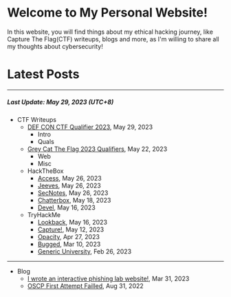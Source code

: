 # Welcome to My Personal Website!

In this website, you will find things about my ethical hacking journey, like Capture The Flag(CTF) writeups, blogs and more, as I'm willing to share all my thoughts about cybersecurity!

# Latest Posts

* * *
##### Last Update: May 29, 2023 (UTC+8)

- CTF Writeups
	- [DEF CON CTF Qualifier 2023](https://siunam321.github.io/ctf/DEF-CON-CTF-Qualifier-2023/), May 29, 2023
		- Intro
		- Quals
	- [Grey Cat The Flag 2023 Qualifiers](https://siunam321.github.io/ctf/Grey-Cat-The-Flag-2023-Qualifiers/), May 22, 2023
		- Web
		- Misc
	- HackTheBox
		- [Access](https://siunam321.github.io/ctf/hackthebox/Access), May 26, 2023
		- [Jeeves](https://siunam321.github.io/ctf/hackthebox/Jeeves), May 26, 2023
		- [SecNotes](https://siunam321.github.io/ctf/hackthebox/SecNotes), May 26, 2023
		- [Chatterbox](https://siunam321.github.io/ctf/hackthebox/Chatterbox), May 18, 2023
		- [Devel](https://siunam321.github.io/ctf/hackthebox/Devel), May 16, 2023
	- TryHackMe
		- [Lookback](https://siunam321.github.io/ctf/tryhackme/Lookback), May 16, 2023
		- [Capture!](https://siunam321.github.io/ctf/tryhackme/Capture), May 12, 2023
		- [Opacity](https://siunam321.github.io/ctf/tryhackme/Opacity), Apr 27, 2023
		- [Bugged](https://siunam321.github.io/ctf/tryhackme/Bugged), Mar 10, 2023
		- [Generic University](https://siunam321.github.io/ctf/tryhackme/Generic-University), Feb 26, 2023

* * *
- Blog
	- [I wrote an interactive phishing lab website!](https://siunam321.github.io/blog/2023-03-31-I-wrote-an-interactive-phishing-lab-website), Mar 31, 2023
	- [OSCP First Attempt Failled](https://siunam321.github.io/blog/2022-08-31-OSCP-First-Attempt-Failled), Aug 31, 2022